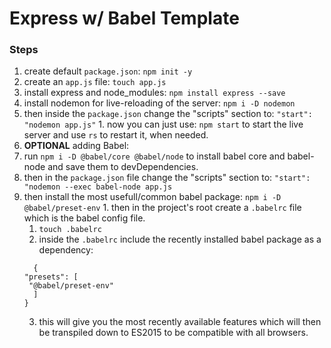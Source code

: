 # Express w/ Babel Template

### Steps
1. create default ```package.json```: ```npm init -y```
2. create an ```app.js``` file: ```touch app.js```
3. install express and node_modules: ```npm install express --save``` 
4. install nodemon for live-reloading of the server: ```npm i -D nodemon```
  1. then inside the ```package.json``` change the "scripts" section to: ```"start": "nodemon app.js"```
    1. now you can just use: ```npm start``` to start the live server and use ```rs``` to restart it, when needed.
5. __OPTIONAL__ adding Babel:
  1. run ```npm i -D @babel/core @babel/node``` to install babel core and babel-node and save them to devDependencies.
  2. then in the ```package.json``` file change the "scripts" section to: ```"start": "nodemon --exec babel-node app.js```
  3. then install the most usefull/common babel package: ```npm i -D @babel/preset-env```
    1. then in the project's root create a ```.babelrc``` file which is the babel config file.
      1. ```touch .babelrc```
      2. inside the ```.babelrc``` include the recently installed babel package as a dependency: 
      ```
        {
      "presets": [
       "@babel/preset-env"
        ]
      }
      ```
      3. this will give you the most recently available features which will then be transpiled down to ES2015 to be compatible with all browsers.
